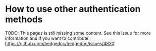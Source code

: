 # How to use other authentication methods

TODO: This pages is still missing some content.
See this issue for more information and if you want to contribute:
<https://github.com/hedgedoc/hedgedoc/issues/4830>
